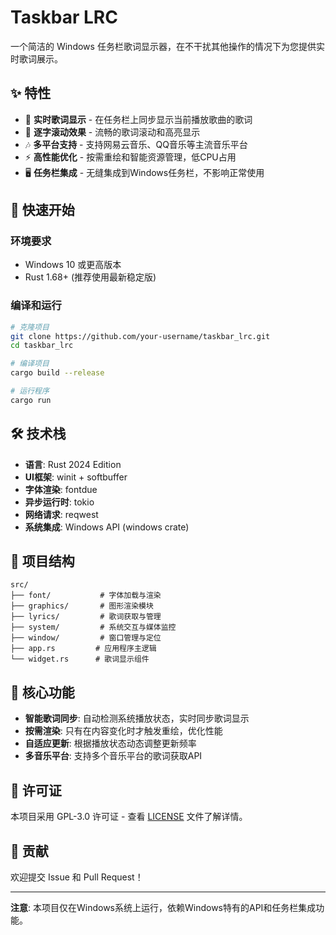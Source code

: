 # Taskbar LRC

一个简洁的 Windows 任务栏歌词显示器，在不干扰其他操作的情况下为您提供实时歌词展示。

## ✨ 特性

- 🎵 **实时歌词显示** - 在任务栏上同步显示当前播放歌曲的歌词
- 🎨 **逐字滚动效果** - 流畅的歌词滚动和高亮显示
- 🎶 **多平台支持** - 支持网易云音乐、QQ音乐等主流音乐平台
- ⚡ **高性能优化** - 按需重绘和智能资源管理，低CPU占用
- 🖥️ **任务栏集成** - 无缝集成到Windows任务栏，不影响正常使用

## 🚀 快速开始

### 环境要求

- Windows 10 或更高版本
- Rust 1.68+ (推荐使用最新稳定版)

### 编译和运行

```bash
# 克隆项目
git clone https://github.com/your-username/taskbar_lrc.git
cd taskbar_lrc

# 编译项目
cargo build --release

# 运行程序
cargo run
```

## 🛠️ 技术栈

- **语言**: Rust 2024 Edition
- **UI框架**: winit + softbuffer
- **字体渲染**: fontdue
- **异步运行时**: tokio
- **网络请求**: reqwest
- **系统集成**: Windows API (windows crate)

## 📁 项目结构

```
src/
├── font/           # 字体加载与渲染
├── graphics/       # 图形渲染模块
├── lyrics/         # 歌词获取与管理
├── system/         # 系统交互与媒体监控
├── window/         # 窗口管理与定位
├── app.rs         # 应用程序主逻辑
└── widget.rs      # 歌词显示组件
```

## 🎯 核心功能

- **智能歌词同步**: 自动检测系统播放状态，实时同步歌词显示
- **按需渲染**: 只有在内容变化时才触发重绘，优化性能
- **自适应更新**: 根据播放状态动态调整更新频率
- **多音乐平台**: 支持多个音乐平台的歌词获取API

## 📄 许可证

本项目采用 GPL-3.0 许可证 - 查看 [LICENSE](LICENSE) 文件了解详情。

## 🤝 贡献

欢迎提交 Issue 和 Pull Request！

---

**注意**: 本项目仅在Windows系统上运行，依赖Windows特有的API和任务栏集成功能。